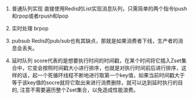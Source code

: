1. 普通队列实现
直接使用Redis的List实现消息队列，只需简单的两个指令lpush和rpop或者rpush和lpop
2. 实时处理
brpop
3. pubsub
Redis的pub/sub也有其缺点，那就是如果消费者下线，生产者的消息会丢失。

4. 延时队列
score代表的是想要执行时间的时间戳，在某个时间将它插入Zset集合中，它变会按照时间戳大小进行排序，也就是对执行时间前后进行排序，这样的话，起一个死循环线程不断地进行取第一个key值，如果当前时间戳大于等于该key值的socre就将它取出来进行消费删除，就可以达到延时执行的目的, 注意不需要遍历整个Zset集合，以免造成性能浪费。